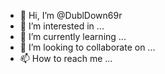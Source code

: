 - 👋 Hi, I’m @DublDown69r
- 👀 I’m interested in ...
- 🌱 I’m currently learning ...
- 💞️ I’m looking to collaborate on ...
- 📫 How to reach me ...

<!---
DublDown69r/DublDown69r is a ✨ special ✨ repository because its `README.md` (this file) appears on your GitHub profile.
You can click the Preview link to take a look at your changes.
--->
